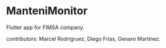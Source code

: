 # ManteniMonitor
Flutter app for FIMSA company.

contributors: Marcel Rodrígruez, Diego Frías, Genaro Martínez.